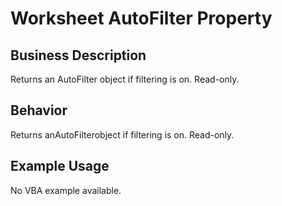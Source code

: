 # Worksheet AutoFilter Property

## Business Description
Returns an AutoFilter object if filtering is on. Read-only.

## Behavior
Returns anAutoFilterobject if filtering is on. Read-only.

## Example Usage
No VBA example available.